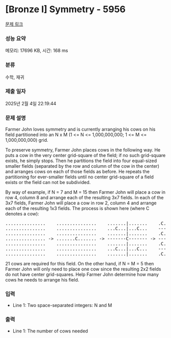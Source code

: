 # [Bronze I] Symmetry - 5956 

[문제 링크](https://www.acmicpc.net/problem/5956) 

### 성능 요약

메모리: 17696 KB, 시간: 168 ms

### 분류

수학, 재귀

### 제출 일자

2025년 2월 4일 22:19:44

### 문제 설명

<p>Farmer John loves symmetry and is currently arranging his cows on his field partitioned into an N x M (1 <= N <= 1,000,000,000; 1 <= M <= 1,000,000,000) grid.</p>

<p>To preserve symmetry, Farmer John places cows in the following way. He puts a cow in the very center grid-square of the field; if no such grid-square exists, he simply stops. Then he partitions the field into four equal-sized smaller fields (separated by the row and column of the cow in the center) and arranges cows on each of those fields as before. He repeats the partitioning for ever-smaller fields until no center grid-square of a field exists or the field can not be subdivided.</p>

<p>By way of example, if N = 7 and M = 15 then Farmer John will place a cow in row 4, column 8 and arrange each of the resulting 3x7 fields. In each of the 3x7 fields, Farmer John will place a cow in row 2, column 4 and arrange each of the resulting 1x3 fields. The process is shown here (where C denotes a cow):</p>

<pre>...............    ...............    .......|.......    .C.|.C.|.C.|.C.
...............    ...............    ...C...|...C...    ---C---|---C---
...............    ...............    .......|.......    .C.|.C.|.C.|.C.
............... -> .......C....... -> -------C------- -> -------C-------
...............    ...............    .......|.......    .C.|.C.|.C.|.C.
...............    ...............    ...C...|...C...    ---C---|---C---
...............    ...............    .......|.......    .C.|.C.|.C.|.C.</pre>

<p>21 cows are required for this field. On the other hand, if N = M = 5 then Farmer John will only need to place one cow since the resulting 2x2 fields do not have center grid-squares. Help Farmer John determine how many cows he needs to arrange his field.</p>

### 입력 

 <ul>
	<li>Line 1: Two space-separated integers: N and M</li>
</ul>

<p> </p>

### 출력 

 <ul>
	<li>Line 1: The number of cows needed</li>
</ul>

<p> </p>

